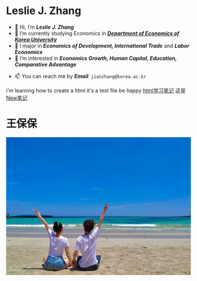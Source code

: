 # Leslie J. Zhang

- 👋 Hi, I’m ***Leslie J. Zhang***
- 🌱 I’m currently studying Economics in [***Department of Economics of Korea University***](http://econ.korea.ac.kr/econ/)
- 💞️ I major in ***Economics of Development, International Trade*** and ***Labor Economics***
- 👀 I’m interested in ***Economics Growth, Human Capital, Education, Comparative Advantage***
<!--- 💞️ I’m looking to collaborate on ...
--->
- 📫 You can reach me by ***Email***: `jianzhang@korea.ac.kr`

<!---
Lesliezj09/Lesliezj09 is a ✨ special ✨ repository because its `README.md` (this file) appears on your GitHub profile.
You can click the Preview link to take a look at your changes.
--->


i'm learning how to create a html
it's a test file
be happy
[html学习笔记](https://lesliezj09.github.io/lesliezh/)
这是[New笔记]( https://lesliezj09.github.io/HTML-Notes/)


# 王保保

![wangbaobao](2021-06-16-12-45-41.png)
